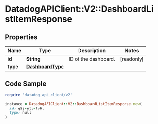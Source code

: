 # DatadogAPIClient::V2::DashboardListItemResponse

## Properties

| Name | Type | Description | Notes |
| ---- | ---- | ----------- | ----- |
| **id** | **String** | ID of the dashboard. | [readonly] |
| **type** | [**DashboardType**](DashboardType.md) |  |  |

## Code Sample

```ruby
require 'datadog_api_client/v2'

instance = DatadogAPIClient::V2::DashboardListItemResponse.new(
  id: q5j-nti-fv6,
  type: null
)
```

